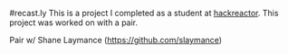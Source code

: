 #recast.ly
This is a project I completed as a student at [hackreactor](http://hackreactor.com). This project was worked on with a pair.

Pair w/ Shane Laymance (https://github.com/slaymance)
